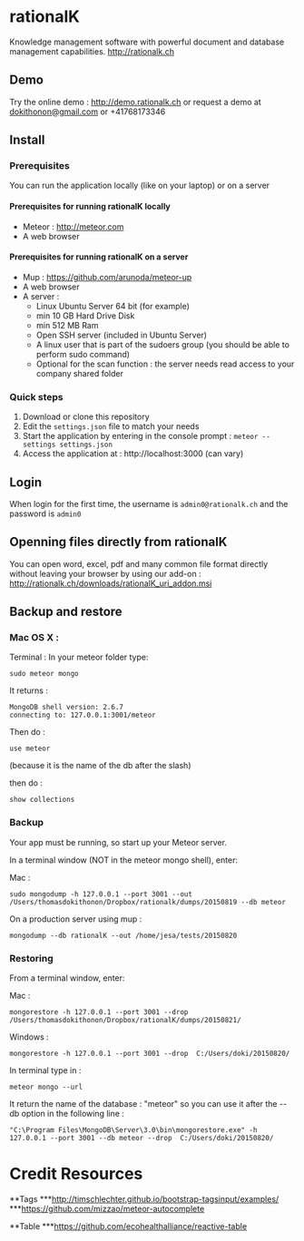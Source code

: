 # rationalK #

Knowledge management software with powerful document and database management capabilities.
http://rationalk.ch

## Demo

Try the online demo : http://demo.rationalk.ch or request a demo at dokithonon@gmail.com or +41768173346

## Install

### Prerequisites

You can run the application locally (like on your laptop) or on a server

#### Prerequisites for running rationalK locally

- Meteor : http://meteor.com
- A web browser

#### Prerequisites for running rationalK on a server

- Mup : https://github.com/arunoda/meteor-up
- A web browser
- A server :
  - Linux Ubuntu Server 64 bit (for example)
  - min 10 GB Hard Drive Disk
  - min 512 MB Ram
  - Open SSH server (included in Ubuntu Server)
  - A linux user that is part of the sudoers group (you should be able to perform sudo command)
  - Optional for the scan function : the server needs read access to your company shared folder

### Quick steps

1. Download or clone this repository
2. Edit the ````settings.json```` file to match your needs
3. Start the application by entering in the console prompt : ```meteor --settings settings.json```
4. Access the application at : http://localhost:3000 (can vary)

## Login

When login for the first time, the username is ```admin0@rationalk.ch``` and the password is ```admin0```

## Openning files directly from rationalK

You can open word, excel, pdf and many common file format directly without leaving your browser by using our add-on : http://rationalk.ch/downloads/rationalK_uri_addon.msi

## Backup and restore

### Mac OS X : 
Terminal : 
In your meteor folder type: 

```
sudo meteor mongo
```

It returns : 
```
MongoDB shell version: 2.6.7
connecting to: 127.0.0.1:3001/meteor
```

Then do :
```
use meteor 
```
(because it is the name of the db after the slash)

then do : 
```
show collections
```
### Backup

Your app must be running, so start up your Meteor server.

In a terminal window (NOT in the meteor mongo shell), 
enter: 

Mac : 
```
sudo mongodump -h 127.0.0.1 --port 3001 --out /Users/thomasdokithonon/Dropbox/rationalk/dumps/20150819 --db meteor
```

On a production server using mup :
```
mongodump --db rationalK --out /home/jesa/tests/20150820
```


### Restoring

From a terminal window, enter:

Mac : 
```
mongorestore -h 127.0.0.1 --port 3001 --drop  /Users/thomasdokithonon/Dropbox/rationalK/dumps/20150821/
```

Windows :
```
mongorestore -h 127.0.0.1 --port 3001 --drop  C:/Users/doki/20150820/
```

In terminal type in :
```
meteor mongo --url
```
It return the name of the database : "meteor" so you can use it after the --db option in the following line :
```
"C:\Program Files\MongoDB\Server\3.0\bin\mongorestore.exe" -h 127.0.0.1 --port 3001 --db meteor --drop  C:/Users/doki/20150820/
```


# Credit Resources
**Tags
***http://timschlechter.github.io/bootstrap-tagsinput/examples/
***https://github.com/mizzao/meteor-autocomplete

**Table
***https://github.com/ecohealthalliance/reactive-table
